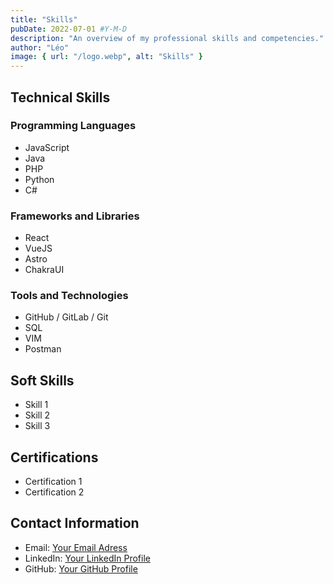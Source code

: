 ```yaml
---
title: "Skills"
pubDate: 2022-07-01 #Y-M-D
description: "An overview of my professional skills and competencies."
author: "Léo"
image: { url: "/logo.webp", alt: "Skills" }
---
```


## Technical Skills

### Programming Languages

- JavaScript
- Java
- PHP
- Python
- C#

### Frameworks and Libraries

- React
- VueJS
- Astro
- ChakraUI

### Tools and Technologies

- GitHub / GitLab / Git
- SQL
- VIM
- Postman

## Soft Skills

- Skill 1
- Skill 2
- Skill 3

## Certifications

- Certification 1
- Certification 2

## Contact Information

- Email: [Your Email Adress](leo.stephan68800@gmail.com)
- LinkedIn: [Your LinkedIn Profile](https://www.linkedin.com/in/yourprofile)
- GitHub: [Your GitHub Profile](https://github.com/yourprofile)
